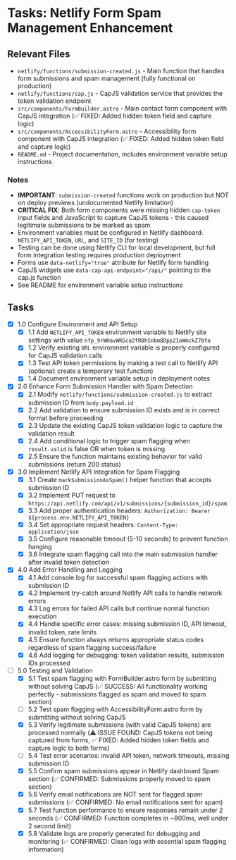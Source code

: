 # Tasks: Netlify Form Spam Management Enhancement

## Relevant Files

- `netlify/functions/submission-created.js` - Main function that handles form submissions and spam management (fully functional on production)
- `netlify/functions/cap.js` - CapJS validation service that provides the token validation endpoint
- `src/components/FormBuilder.astro` - Main contact form component with CapJS integration (✅ FIXED: Added hidden token field and capture logic)
- `src/components/AccessibilityForm.astro` - Accessibility form component with CapJS integration (✅ FIXED: Added hidden token field and capture logic)
- `README.md` - Project documentation, includes environment variable setup instructions

### Notes

- **IMPORTANT**: `submission-created` functions work on production but NOT on deploy previews (undocumented Netlify limitation)
- **CRITICAL FIX**: Both form components were missing hidden `cap-token` input fields and JavaScript to capture CapJS tokens - this caused legitimate submissions to be marked as spam
- Environment variables must be configured in Netlify dashboard: `NETLIFY_API_TOKEN`, `URL`, and `SITE_ID` (for testing)
- Testing can be done using Netlify CLI for local development, but full form integration testing requires production deployment
- Forms use `data-netlify="true"` attribute for Netlify form handling
- CapJS widgets use `data-cap-api-endpoint="/api/"` pointing to the cap.js function
- See README for environment variable setup instructions

## Tasks

- [x] 1.0 Configure Environment and API Setup
  - [x] 1.1 Add `NETLIFY_API_TOKEN` environment variable to Netlify site settings with value `nfp_9rWHavWKGca2fR8hSnbm8Dpp21oWmckZ78fa`
  - [x] 1.2 Verify existing `URL` environment variable is properly configured for CapJS validation calls
  - [x] 1.3 Test API token permissions by making a test call to Netlify API (optional: create a temporary test function)
  - [x] 1.4 Document environment variable setup in deployment notes

- [x] 2.0 Enhance Form Submission Handler with Spam Detection
  - [x] 2.1 Modify `netlify/functions/submission-created.js` to extract submission ID from `body.payload.id`
  - [x] 2.2 Add validation to ensure submission ID exists and is in correct format before proceeding
  - [x] 2.3 Update the existing CapJS token validation logic to capture the validation result
  - [x] 2.4 Add conditional logic to trigger spam flagging when `result.valid` is false OR when token is missing
  - [x] 2.5 Ensure the function maintains existing behavior for valid submissions (return 200 status)

- [x] 3.0 Implement Netlify API Integration for Spam Flagging
  - [x] 3.1 Create `markSubmissionAsSpam()` helper function that accepts submission ID
  - [x] 3.2 Implement PUT request to `https://api.netlify.com/api/v1/submissions/{submission_id}/spam`
  - [x] 3.3 Add proper authentication headers: `Authorization: Bearer ${process.env.NETLIFY_API_TOKEN}`
  - [x] 3.4 Set appropriate request headers: `Content-Type: application/json`
  - [x] 3.5 Configure reasonable timeout (5-10 seconds) to prevent function hanging
  - [x] 3.6 Integrate spam flagging call into the main submission handler after invalid token detection

- [x] 4.0 Add Error Handling and Logging
  - [x] 4.1 Add console.log for successful spam flagging actions with submission ID
  - [x] 4.2 Implement try-catch around Netlify API calls to handle network errors
  - [x] 4.3 Log errors for failed API calls but continue normal function execution
  - [x] 4.4 Handle specific error cases: missing submission ID, API timeout, invalid token, rate limits
  - [x] 4.5 Ensure function always returns appropriate status codes regardless of spam flagging success/failure
  - [x] 4.6 Add logging for debugging: token validation results, submission IDs processed

- [ ] 5.0 Testing and Validation
  - [x] 5.1 Test spam flagging with FormBuilder.astro form by submitting without solving CapJS (✅ SUCCESS: All functionality working perfectly - submissions flagged as spam and moved to spam section)
  - [ ] 5.2 Test spam flagging with AccessibilityForm.astro form by submitting without solving CapJS
  - [x] 5.3 Verify legitimate submissions (with valid CapJS tokens) are processed normally (⚠️ ISSUE FOUND: CapJS tokens not being captured from forms, ✅ FIXED: Added hidden token fields and capture logic to both forms)
  - [ ] 5.4 Test error scenarios: invalid API token, network timeouts, missing submission ID
  - [x] 5.5 Confirm spam submissions appear in Netlify dashboard Spam section (✅ CONFIRMED: Submissions properly moved to spam section)
  - [x] 5.6 Verify email notifications are NOT sent for flagged spam submissions (✅ CONFIRMED: No email notifications sent for spam)
  - [x] 5.7 Test function performance to ensure responses remain under 2 seconds (✅ CONFIRMED: Function completes in ~800ms, well under 2 second limit)
  - [x] 5.8 Validate logs are properly generated for debugging and monitoring (✅ CONFIRMED: Clean logs with essential spam flagging information)
